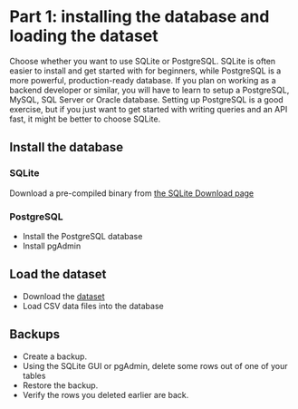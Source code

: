 # Part 1: installing the database and loading the dataset
Choose whether you want to use SQLite or PostgreSQL. SQLite is often easier to install and get started with for beginners, while PostgreSQL is a more powerful, production-ready database. If you plan on working as a backend developer or similar, you will have to learn to setup a PostgreSQL, MySQL, SQL Server or Oracle database. Setting up PostgreSQL is a good exercise, but if you just want to get started with writing queries and an API fast, it might be better to choose SQLite. 

## Install the database

### SQLite
Download a pre-compiled binary from [the SQLite Download page](https://www.sqlite.org/download.html)

### PostgreSQL
+ Install the PostgreSQL database
+ Install pgAdmin

## Load the dataset
+ Download the [dataset]()
+ Load CSV data files into the database

## Backups
+ Create a backup.
+ Using the SQLite GUI or pgAdmin, delete some rows out of one of your tables
+ Restore the backup.
+ Verify the rows you deleted earlier are back.
